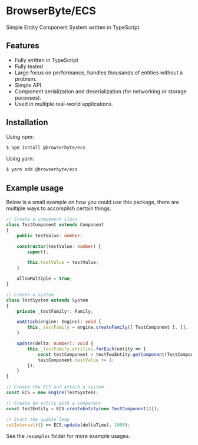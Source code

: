 # BrowserByte/ECS

Simple Entity Component System written in TypeScript.

## Features

- Fully written in TypeScript
- Fully tested 
- Large focus on performance, handles thousands of entities without a problem.
- Simple API
- Component serialization and deserialization (for networking or storage purposes).
- Used in multiple real-world applications.

## Installation

Using npm:

```bash
$ npm install @browserbyte/ecs
```

Using yarn:

```bash
$ yarn add @browserbyte/ecs
```

## Example usage

Below is a small example on how you could use this package, there are multiple ways to accomplish certain things.

```typescript
// Create a component class
class TestComponent extends Component
{
    public testValue: number;

    constructor(testValue: number) {
        super();

        this.testValue = testValue;
    }

    allowMultiple = true;
}

// Create a system
class TestSystem extends System
{
    private _testFamily!: Family;

    onAttach(engine: Engine): void {
        this._testFamily = engine.createFamily([ TestComponent ], [], []);
    }

    update(delta: number): void {
        this._testFamily.entities.forEach(entity => {
            const testComponent = testTwoEntity.getComponent(TestComponent);
            testComponent.testValue += 1;
        });
    }
}

// Create the ECS and attach a system
const ECS = new Engine(TestSystem);

// Create an entity with a component
const testEntity = ECS.createEntity(new TestComponent(2));

// Start the update loop
setInterval(() => ECS.update(deltaTime), 1000);
```

See the ``/examples`` folder for more example usages.